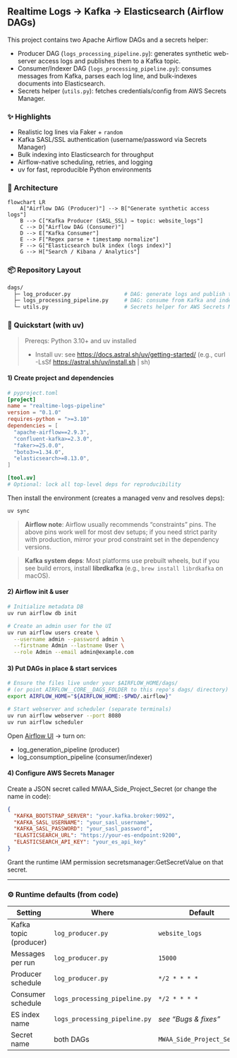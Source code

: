 ## Realtime Logs → Kafka → Elasticsearch (Airflow DAGs)
<p>
This project contains two Apache Airflow DAGs and a secrets helper:
  
* Producer DAG (`logs_processing_pipeline.py`): generates synthetic web-server access logs and publishes them to a Kafka topic.
* Consumer/Indexer DAG (`logs_processing_pipeline.py`): consumes messages from Kafka, parses each log line, and bulk-indexes documents into Elasticsearch.
* Secrets helper (`utils.py`): fetches credentials/config from AWS Secrets Manager.
  
</p>

### ✨ Highlights
* Realistic log lines via Faker + `random`
* Kafka SASL/SSL authentication (username/password via Secrets Manager)
* Bulk indexing into Elasticsearch for throughput
* Airflow-native scheduling, retries, and logging
* uv for fast, reproducible Python environments

### 🧱 Architecture
```mermaid
flowchart LR
    A["Airflow DAG (Producer)"] --> B["Generate synthetic access logs"]
    B --> C["Kafka Producer (SASL_SSL) → topic: website_logs"]
    C --> D["Airflow DAG (Consumer)"]
    D --> E["Kafka Consumer"]
    E --> F["Regex parse + timestamp normalize"]
    F --> G["Elasticsearch bulk index (logs index)"]
    G --> H["Search / Kibana / Analytics"]
```

### 📦 Repository Layout
```graphql
dags/
  ├─ log_producer.py                 # DAG: generate logs and publish to Kafka
  ├─ logs_processing_pipeline.py     # DAG: consume from Kafka and index to ES
  └─ utils.py                        # Secrets helper for AWS Secrets Manager
```

### 🚀 Quickstart (with uv)
> Prereqs: Python 3.10+ and uv installed
> * Install uv: see https://docs.astral.sh/uv/getting-started/
 (e.g., curl -LsSf https://astral.sh/uv/install.sh | sh)

#### 1) Create project and dependencies
```toml
# pyproject.toml
[project]
name = "realtime-logs-pipeline"
version = "0.1.0"
requires-python = ">=3.10"
dependencies = [
  "apache-airflow==2.9.3",
  "confluent-kafka>=2.3.0",
  "faker>=25.0.0",
  "boto3>=1.34.0",
  "elasticsearch>=8.13.0",
]

[tool.uv]
# Optional: lock all top-level deps for reproducibility
```
<p>Then install the environment (creates a managed venv and resolves deps):</p>

```bash
uv sync
```

> **Airflow note**: Airflow usually recommends “constraints” pins. The above pins work well for most dev setups; if you need strict parity with production, mirror your prod constraint set in the dependency versions.


> **Kafka system deps**: Most platforms use prebuilt wheels, but if you see build errors, install **librdkafka** (e.g., `brew install librdkafka` on macOS).

#### 2) Airflow init & user
```bash
# Initialize metadata DB
uv run airflow db init

# Create an admin user for the UI
uv run airflow users create \
  --username admin --password admin \
  --firstname Admin --lastname User \
  --role Admin --email admin@example.com
```

#### 3) Put DAGs in place & start services
```bash
# Ensure the files live under your $AIRFLOW_HOME/dags/
# (or point AIRFLOW__CORE__DAGS_FOLDER to this repo's dags/ directory)
export AIRFLOW_HOME="${AIRFLOW_HOME:-$PWD/.airflow}"

# Start webserver and scheduler (separate terminals)
uv run airflow webserver --port 8080
uv run airflow scheduler
```

Open [Airflow UI](http://localhost:8080) → turn on:
* log_generation_pipeline (producer)
* log_consumption_pipeline (consumer/indexer)

#### 4) Configure AWS Secrets Manager
Create a JSON secret called MWAA_Side_Project_Secret (or change the name in code):
```json
{
  "KAFKA_BOOTSTRAP_SERVER": "your.kafka.broker:9092",
  "KAFKA_SASL_USERNAME": "your_sasl_username",
  "KAFKA_SASL_PASSWORD": "your_sasl_password",
  "ELASTICSEARCH_URL": "https://your-es-endpoint:9200",
  "ELASTICSEARCH_API_KEY": "your_es_api_key"
}
```
Grant the runtime IAM permission secretsmanager:GetSecretValue on that secret.

---

### ⚙️ Runtime defaults (from code)
| Setting                | Where                         | Default                    |
| ---------------------- | ----------------------------- | -------------------------- |
| Kafka topic (producer) | `log_producer.py`             | `website_logs`             |
| Messages per run       | `log_producer.py`             | `15000`                    |
| Producer schedule      | `log_producer.py`             | `*/2 * * * *`              |
| Consumer schedule      | `logs_processing_pipeline.py` | `*/2 * * * *`              |
| ES index name          | `logs_processing_pipeline.py` | *see “Bugs & fixes”*       |
| Secret name            | both DAGs                     | `MWAA_Side_Project_Secret` |

